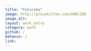 ```yaml
---
title: "Futurama"
image: http://placekitten.com/600/260
image_alt:
layout: work_entry
category: work
github: /
behance: /
link:
---
```

